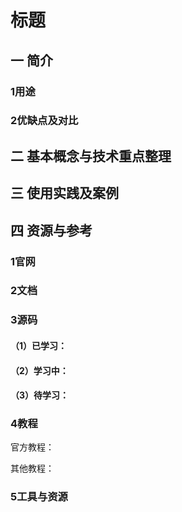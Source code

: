 # 标题

## 一 简介

### 1用途

### 2优缺点及对比

## 二 基本概念与技术重点整理

## 三 使用实践及案例

## 

## 四 资源与参考

### 1官网

### 2文档

### 3源码

#### （1）已学习：



#### （2）学习中：



#### （3）待学习：



### 4教程

官方教程：

其他教程：

### 5工具与资源



